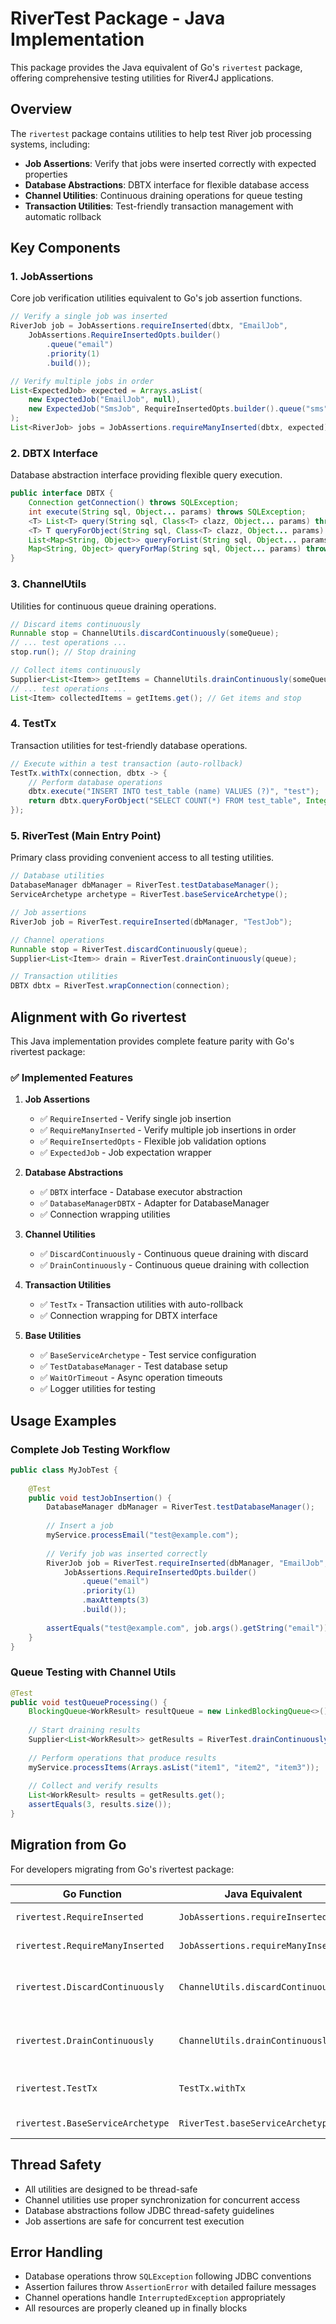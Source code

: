 # RiverTest Package - Java Implementation

This package provides the Java equivalent of Go's `rivertest` package, offering comprehensive testing utilities for River4J applications.

## Overview

The `rivertest` package contains utilities to help test River job processing systems, including:

- **Job Assertions**: Verify that jobs were inserted correctly with expected properties
- **Database Abstractions**: DBTX interface for flexible database access
- **Channel Utilities**: Continuous draining operations for queue testing
- **Transaction Utilities**: Test-friendly transaction management with automatic rollback

## Key Components

### 1. JobAssertions

Core job verification utilities equivalent to Go's job assertion functions.

```java
// Verify a single job was inserted
RiverJob job = JobAssertions.requireInserted(dbtx, "EmailJob", 
    JobAssertions.RequireInsertedOpts.builder()
        .queue("email")
        .priority(1)
        .build());

// Verify multiple jobs in order
List<ExpectedJob> expected = Arrays.asList(
    new ExpectedJob("EmailJob", null),
    new ExpectedJob("SmsJob", RequireInsertedOpts.builder().queue("sms").build())
);
List<RiverJob> jobs = JobAssertions.requireManyInserted(dbtx, expected);
```

### 2. DBTX Interface

Database abstraction interface providing flexible query execution.

```java
public interface DBTX {
    Connection getConnection() throws SQLException;
    int execute(String sql, Object... params) throws SQLException;
    <T> List<T> query(String sql, Class<T> clazz, Object... params) throws SQLException;
    <T> T queryForObject(String sql, Class<T> clazz, Object... params) throws SQLException;
    List<Map<String, Object>> queryForList(String sql, Object... params) throws SQLException;
    Map<String, Object> queryForMap(String sql, Object... params) throws SQLException;
}
```

### 3. ChannelUtils

Utilities for continuous queue draining operations.

```java
// Discard items continuously
Runnable stop = ChannelUtils.discardContinuously(someQueue);
// ... test operations ...
stop.run(); // Stop draining

// Collect items continuously
Supplier<List<Item>> getItems = ChannelUtils.drainContinuously(someQueue);
// ... test operations ...
List<Item> collectedItems = getItems.get(); // Get items and stop
```

### 4. TestTx

Transaction utilities for test-friendly database operations.

```java
// Execute within a test transaction (auto-rollback)
TestTx.withTx(connection, dbtx -> {
    // Perform database operations
    dbtx.execute("INSERT INTO test_table (name) VALUES (?)", "test");
    return dbtx.queryForObject("SELECT COUNT(*) FROM test_table", Integer.class);
});
```

### 5. RiverTest (Main Entry Point)

Primary class providing convenient access to all testing utilities.

```java
// Database utilities
DatabaseManager dbManager = RiverTest.testDatabaseManager();
ServiceArchetype archetype = RiverTest.baseServiceArchetype();

// Job assertions
RiverJob job = RiverTest.requireInserted(dbManager, "TestJob");

// Channel operations
Runnable stop = RiverTest.discardContinuously(queue);
Supplier<List<Item>> drain = RiverTest.drainContinuously(queue);

// Transaction utilities
DBTX dbtx = RiverTest.wrapConnection(connection);
```

## Alignment with Go rivertest

This Java implementation provides complete feature parity with Go's rivertest package:

### ✅ Implemented Features

1. **Job Assertions**
   - ✅ `RequireInserted` - Verify single job insertion
   - ✅ `RequireManyInserted` - Verify multiple job insertions in order
   - ✅ `RequireInsertedOpts` - Flexible job validation options
   - ✅ `ExpectedJob` - Job expectation wrapper

2. **Database Abstractions**
   - ✅ `DBTX` interface - Database executor abstraction
   - ✅ `DatabaseManagerDBTX` - Adapter for DatabaseManager
   - ✅ Connection wrapping utilities

3. **Channel Utilities**
   - ✅ `DiscardContinuously` - Continuous queue draining with discard
   - ✅ `DrainContinuously` - Continuous queue draining with collection

4. **Transaction Utilities**
   - ✅ `TestTx` - Transaction utilities with auto-rollback
   - ✅ Connection wrapping for DBTX interface

5. **Base Utilities**
   - ✅ `BaseServiceArchetype` - Test service configuration
   - ✅ `TestDatabaseManager` - Test database setup
   - ✅ `WaitOrTimeout` - Async operation timeouts
   - ✅ Logger utilities for testing

## Usage Examples

### Complete Job Testing Workflow

```java
public class MyJobTest {
    
    @Test
    public void testJobInsertion() {
        DatabaseManager dbManager = RiverTest.testDatabaseManager();
        
        // Insert a job
        myService.processEmail("test@example.com");
        
        // Verify job was inserted correctly
        RiverJob job = RiverTest.requireInserted(dbManager, "EmailJob",
            JobAssertions.RequireInsertedOpts.builder()
                .queue("email")
                .priority(1)
                .maxAttempts(3)
                .build());
                
        assertEquals("test@example.com", job.args().getString("email"));
    }
}
```

### Queue Testing with Channel Utils

```java
@Test
public void testQueueProcessing() {
    BlockingQueue<WorkResult> resultQueue = new LinkedBlockingQueue<>();
    
    // Start draining results
    Supplier<List<WorkResult>> getResults = RiverTest.drainContinuously(resultQueue);
    
    // Perform operations that produce results
    myService.processItems(Arrays.asList("item1", "item2", "item3"));
    
    // Collect and verify results
    List<WorkResult> results = getResults.get();
    assertEquals(3, results.size());
}
```

## Migration from Go

For developers migrating from Go's rivertest package:

| Go Function | Java Equivalent | Notes |
|-------------|----------------|-------|
| `rivertest.RequireInserted` | `JobAssertions.requireInserted` | Same functionality |
| `rivertest.RequireManyInserted` | `JobAssertions.requireManyInserted` | Same functionality |
| `rivertest.DiscardContinuously` | `ChannelUtils.discardContinuously` | Uses BlockingQueue instead of channels |
| `rivertest.DrainContinuously` | `ChannelUtils.drainContinuously` | Uses BlockingQueue instead of channels |
| `rivertest.TestTx` | `TestTx.withTx` | Similar transaction semantics |
| `rivertest.BaseServiceArchetype` | `RiverTest.baseServiceArchetype` | Same configuration |

## Thread Safety

- All utilities are designed to be thread-safe
- Channel utilities use proper synchronization for concurrent access
- Database abstractions follow JDBC thread-safety guidelines
- Job assertions are safe for concurrent test execution

## Error Handling

- Database operations throw `SQLException` following JDBC conventions
- Assertion failures throw `AssertionError` with detailed failure messages
- Channel operations handle `InterruptedException` appropriately
- All resources are properly cleaned up in finally blocks